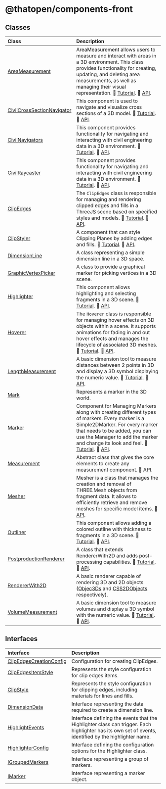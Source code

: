 # @thatopen/components-front

## Classes

| Class | Description |
| :------ | :------ |
| [AreaMeasurement](classes/AreaMeasurement.md) | AreaMeasurement allows users to measure and interact with areas in a 3D environment. This class provides functionality for creating, updating, and deleting area measurements, as well as managing their visual representation. 📕 [Tutorial](https://docs.thatopen.com/Tutorials/Components/Front/AreaMeasurement). 📘 [API](https://docs.thatopen.com/api/@thatopen/components-front/classes/AreaMeasurement). |
| [CivilCrossSectionNavigator](classes/CivilCrossSectionNavigator.md) | This component is used to navigate and visualize cross sections of a 3D model. 📕 [Tutorial](https://docs.thatopen.com/Tutorials/Components/Front/CivilNavigators). 📘 [API](https://docs.thatopen.com/api/@thatopen/components-front/classes/CivilCrossSectionNavigator). |
| [CivilNavigators](classes/CivilNavigators.md) | This component provides functionality for navigating and interacting with civil engineering data in a 3D environment. 📕 [Tutorial](https://docs.thatopen.com/Tutorials/Components/Front/CivilNavigators). 📘 [API](https://docs.thatopen.com/api/@thatopen/components-front/classes/CivilNavigators). |
| [CivilRaycaster](classes/CivilRaycaster.md) | This component provides functionality for navigating and interacting with civil engineering data in a 3D environment. 📕 [Tutorial](https://docs.thatopen.com/Tutorials/Components/Front/CivilNavigators). 📘 [API](https://docs.thatopen.com/api/@thatopen/components-front/classes/CivilRaycaster). |
| [ClipEdges](classes/ClipEdges.md) | The `ClipEdges` class is responsible for managing and rendering clipped edges and fills in a ThreeJS scene based on specified styles and models. 📕 [Tutorial](https://docs.thatopen.com/Tutorials/Components/Front/ClipStyler). 📘 [API](https://docs.thatopen.com/api/@thatopen/components-front/classes/ClipEdges). |
| [ClipStyler](classes/ClipStyler.md) | A component that can style Clipping Planes by adding edges and fills. 📕 [Tutorial](https://docs.thatopen.com/Tutorials/Components/Front/ClipStyler). 📘 [API](https://docs.thatopen.com/api/@thatopen/components-front/classes/ClipStyler). |
| [DimensionLine](classes/DimensionLine.md) | A class representing a simple dimension line in a 3D space. |
| [GraphicVertexPicker](classes/GraphicVertexPicker.md) | A class to provide a graphical marker for picking vertices in a 3D scene. |
| [Highlighter](classes/Highlighter.md) | This component allows highlighting and selecting fragments in a 3D scene. 📕 [Tutorial](https://docs.thatopen.com/Tutorials/Components/Front/Highlighter). 📘 [API](https://docs.thatopen.com/api/@thatopen/components-front/classes/Highlighter). |
| [Hoverer](classes/Hoverer.md) | The `Hoverer` class is responsible for managing hover effects on 3D objects within a scene. It supports animations for fading in and out hover effects and manages the lifecycle of associated 3D meshes. 📕 [Tutorial](https://docs.thatopen.com/Tutorials/Components/Front/Hoverer). 📘 [API](https://docs.thatopen.com/api/@thatopen/components-front/classes/Hoverer). |
| [LengthMeasurement](classes/LengthMeasurement.md) | A basic dimension tool to measure distances between 2 points in 3D and display a 3D symbol displaying the numeric value. 📕 [Tutorial](https://docs.thatopen.com/Tutorials/Components/Front/LengthMeasurement). 📘 [API](https://docs.thatopen.com/api/@thatopen/components-front/classes/LengthMeasurement). |
| [Mark](classes/Mark.md) | Represents a marker in the 3D world. |
| [Marker](classes/Marker.md) | Component for Managing Markers along with creating different types of markers. Every marker is a Simple2DMarker. For every marker that needs to be added, you can use the Manager to add the marker and change its look and feel. 📕 [Tutorial](https://docs.thatopen.com/Tutorials/Components/Front/Marker). 📘 [API](https://docs.thatopen.com/api/@thatopen/components-front/classes/Marker). |
| [Measurement](classes/Measurement.md) | Abstract class that gives the core elements to create any measurement component. 📘 [API](https://docs.thatopen.com/api/@thatopen/components-front/classes/Measurement). |
| [Mesher](classes/Mesher.md) | Mesher is a class that manages the creation and removal of THREE.Mesh objects from fragment data. It allows to efficiently retrieve and remove meshes for specific model items. 📘 [API](https://docs.thatopen.com/api/@thatopen/components-front/classes/Mesher). |
| [Outliner](classes/Outliner.md) | This component allows adding a colored outline with thickness to fragments in a 3D scene. 📕 [Tutorial](https://docs.thatopen.com/Tutorials/Components/Front/Outliner). 📘 [API](https://docs.thatopen.com/api/@thatopen/components-front/classes/Outliner). |
| [PostproductionRenderer](classes/PostproductionRenderer.md) | A class that extends RendererWith2D and adds post-processing capabilities. 📕 [Tutorial](https://docs.thatopen.com/Tutorials/Components/Front/PostproductionRenderer). 📘 [API](https://docs.thatopen.com/api/@thatopen/components-front/classes/PostproductionRenderer). |
| [RendererWith2D](classes/RendererWith2D.md) | A basic renderer capable of rendering 3D and 2D objects ([Objec3Ds](https://threejs.org/docs/#api/en/core/Object3D) and [CSS2DObjects](https://threejs.org/docs/#examples/en/renderers/CSS2DRenderer) respectively). |
| [VolumeMeasurement](classes/VolumeMeasurement.md) | A basic dimension tool to measure volumes and display a 3D symbol with the numeric value. 📕 [Tutorial](https://docs.thatopen.com/Tutorials/Components/Front/VolumeMeasurement). 📘 [API](https://docs.thatopen.com/api/@thatopen/components-front/classes/VolumeMeasurement). |

## Interfaces

| Interface | Description |
| :------ | :------ |
| [ClipEdgesCreationConfig](interfaces/ClipEdgesCreationConfig.md) | Configuration for creating ClipEdges. |
| [ClipEdgesItemStyle](interfaces/ClipEdgesItemStyle.md) | Represents the style configuration for clip edges items. |
| [ClipStyle](interfaces/ClipStyle.md) | Represents the style configuration for clipping edges, including materials for lines and fills. |
| [DimensionData](interfaces/DimensionData.md) | Interface representing the data required to create a dimension line. |
| [HighlightEvents](interfaces/HighlightEvents.md) | Interface defining the events that the Highlighter class can trigger. Each highlighter has its own set of events, identified by the highlighter name. |
| [HighlighterConfig](interfaces/HighlighterConfig.md) | Interface defining the configuration options for the Highlighter class. |
| [IGroupedMarkers](interfaces/IGroupedMarkers.md) | Interface representing a group of markers. |
| [IMarker](interfaces/IMarker.md) | Interface representing a marker object. |
